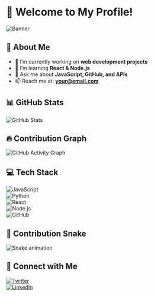 # 🚀 Welcome to My Profile!
![Banner](https://github.com/MernDevShovon/MernDevShovon/raw/main/banner.png)

## 👋 About Me
- 🔭 I’m currently working on **web development projects**  
- 🌱 I’m learning **React & Node.js**  
- 💬 Ask me about **JavaScript, GitHub, and APIs**  
- 📫 Reach me at: **your@email.com**  

## 📊 GitHub Stats
![GitHub Stats](https://github-readme-stats.vercel.app/api?username=MernDevShovon&show_icons=true&theme=radical)

## 🔥 Contribution Graph
![GitHub Activity Graph](https://github-readme-activity-graph.vercel.app/graph?username=MernDevShovon&theme=react-dark)

## 💻 Tech Stack
![JavaScript](https://img.shields.io/badge/-JavaScript-F7DF1E?style=flat&logo=javascript&logoColor=black)  
![Python](https://img.shields.io/badge/-Python-3776AB?style=flat&logo=python&logoColor=white)  
![React](https://img.shields.io/badge/-React-61DAFB?style=flat&logo=react&logoColor=white)  
![Node.js](https://img.shields.io/badge/-Node.js-339933?style=flat&logo=node.js&logoColor=white)  
![GitHub](https://img.shields.io/badge/-GitHub-181717?style=flat&logo=github&logoColor=white)

## 🐍 Contribution Snake
![Snake animation](https://github.com/MernDevShovon/MernDevShovon/blob/output/github-contribution-grid-snake.svg)

## 🔗 Connect with Me
[![Twitter](https://img.shields.io/badge/Twitter-%231DA1F2.svg?style=for-the-badge&logo=Twitter&logoColor=white)](https://twitter.com/MernDevShovon)  
[![LinkedIn](https://img.shields.io/badge/LinkedIn-%230077B5.svg?style=for-the-badge&logo=linkedin&logoColor=white)](https://linkedin.com/in/MernDevShovon)
